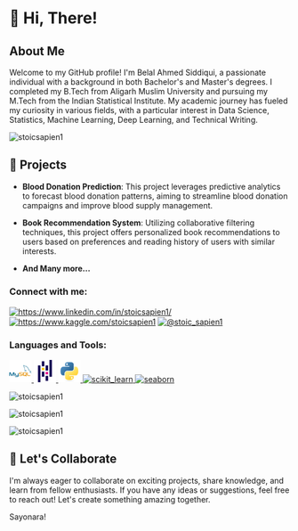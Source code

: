 # 👋 Hi, There!

## About Me
Welcome to my GitHub profile! I'm Belal Ahmed Siddiqui, a passionate individual with a background in both Bachelor's and Master's degrees. I completed my B.Tech from Aligarh Muslim University and pursuing my M.Tech from the Indian Statistical Institute. My academic journey has fueled my curiosity in various fields, with a particular interest in Data Science, Statistics, Machine Learning, Deep Learning, and Technical Writing.

<p align="left"> <img src="https://komarev.com/ghpvc/?username=stoicsapien1&label=Profile%20views&color=0e75b6&style=flat" alt="stoicsapien1" /> </p>

## 🚀 Projects
- **Blood Donation Prediction**: This project leverages predictive analytics to forecast blood donation patterns, aiming to streamline blood donation campaigns and improve blood supply management.

- **Book Recommendation System**: Utilizing collaborative filtering techniques, this project offers personalized book recommendations to users based on preferences and reading history of users with similar interests.

- **And Many more...**

<h3 align="left">Connect with me:</h3>
<p align="left">
<a href="https://www.linkedin.com/in/stoicsapien1/" target="_blank"><img align="center" src="https://raw.githubusercontent.com/rahuldkjain/github-profile-readme-generator/master/src/images/icons/Social/linked-in-alt.svg" alt="https://www.linkedin.com/in/stoicsapien1/" height="30" width="40" /></a>
<a href="https://www.kaggle.com/stoicsapien1" target="_blank"><img align="center" src="https://raw.githubusercontent.com/rahuldkjain/github-profile-readme-generator/master/src/images/icons/Social/kaggle.svg" alt="https://www.kaggle.com/stoicsapien1" height="30" width="40" /></a>
<a href="https://medium.com/@stoic_sapien1" target="_blank"><img align="center" src="https://raw.githubusercontent.com/rahuldkjain/github-profile-readme-generator/master/src/images/icons/Social/medium.svg" alt="@stoic_sapien1" height="30" width="40" /></a>
</p>

<h3 align="left">Languages and Tools:</h3>
<p align="left">
<a href="https://www.mysql.com/" target="_blank" rel="noreferrer"> <img src="https://raw.githubusercontent.com/devicons/devicon/master/icons/mysql/mysql-original-wordmark.svg" alt="mysql" width="40" height="40"/> </a>
<a href="https://pandas.pydata.org/" target="_blank" rel="noreferrer"> <img src="https://raw.githubusercontent.com/devicons/devicon/master/icons/pandas/pandas-original.svg" alt="pandas" width="40" height="40"/> </a>
<a href="https://www.python.org" target="_blank" rel="noreferrer"> <img src="https://raw.githubusercontent.com/devicons/devicon/master/icons/python/python-original.svg" alt="python" width="40" height="40"/> </a>
<a href="https://scikit-learn.org/" target="_blank" rel="noreferrer"> <img src="https://upload.wikimedia.org/wikipedia/commons/0/05/Scikit_learn_logo_small.svg" alt="scikit_learn" width="40" height="40"/> </a>
<a href="https://seaborn.pydata.org/" target="_blank" rel="noreferrer"> <img src="https://seaborn.pydata.org/_images/logo-mark-lightbg.svg" alt="seaborn" width="40" height="40"/> </a>
</p>

<p align="left"><img src="https://github-readme-stats.vercel.app/api/top-langs?username=stoicsapien1&show_icons=true&locale=en&layout=compact" alt="stoicsapien1" /></p>

<p align="left"><img src="https://github-readme-stats.vercel.app/api?username=stoicsapien1&show_icons=true&locale=en" alt="stoicsapien1" /></p>

<p align="left"><img src="https://github-readme-streak-stats.herokuapp.com/?user=stoicsapien1&" alt="stoicsapien1" /></p>

## 🤝 Let's Collaborate
I'm always eager to collaborate on exciting projects, share knowledge, and learn from fellow enthusiasts. If you have any ideas or suggestions, feel free to reach out! Let's create something amazing together.

Sayonara!
